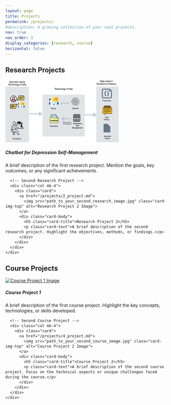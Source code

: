 ```yaml
---
layout: page
title: Projects
permalink: /projects/
#description: A growing collection of your cool projects.
nav: true
nav_order: 3
display_categories: [research, course]
horizontal: false
---
```




<!-- pages/projects.md -->
<!-- pages/projects.md -->
<div class="projects">

  <!-- Research Projects Section -->
  <h2 class="category">Research Projects</h2>
  <div class="container">
    <div class="row row-cols-1">
      <!-- First Research Project -->
      <div class="col mb-4">
        <div class="card">
          <a href="project_1.html">
            <img src="/assets/img/Zenny1.png" class="card-img-top" alt="Research Project 1 Image" style="width: 70%; height: auto;">
          </a>
          <div class="card-body">
            <h5 class="card-title">Chatbot for Depression Self-Management</h5>
            <p class="card-text">A brief description of the first research project. Mention the goals, key outcomes, or any significant achievements.</p>
          </div>
        </div>
      </div>
      
      <!-- Second Research Project -->
      <div class="col mb-4">
        <div class="card">
          <a href="/projects/2_project.md">
            <img src="path_to_your_second_research_image.jpg" class="card-img-top" alt="Research Project 2 Image">
          </a>
          <div class="card-body">
            <h5 class="card-title">Research Project 2</h5>
            <p class="card-text">A brief description of the second research project. Highlight the objectives, methods, or findings.</p>
          </div>
        </div>
      </div>
    </div>
  </div>

  <!-- Course Projects Section -->
  <h2 class="category">Course Projects</h2>
  <div class="container">
    <div class="row row-cols-1">
      <!-- First Course Project -->
      <div class="col mb-4">
        <div class="card">
          <a href="/projects/3_project.md">
            <img src="path_to_your_first_course_image.jpg" class="card-img-top" alt="Course Project 1 Image">
          </a>
          <div class="card-body">
            <h5 class="card-title">Course Project 1</h5>
            <p class="card-text">A brief description of the first course project. Highlight the key concepts, technologies, or skills developed.</p>
          </div>
        </div>
      </div>

      <!-- Second Course Project -->
      <div class="col mb-4">
        <div class="card">
          <a href="/projects/4_project.md">
            <img src="path_to_your_second_course_image.jpg" class="card-img-top" alt="Course Project 2 Image">
          </a>
          <div class="card-body">
            <h5 class="card-title">Course Project 2</h5>
            <p class="card-text">A brief description of the second course project. Focus on the technical aspects or unique challenges faced during the course.</p>
          </div>
        </div>
      </div>
    </div>
  </div>
  
</div>
